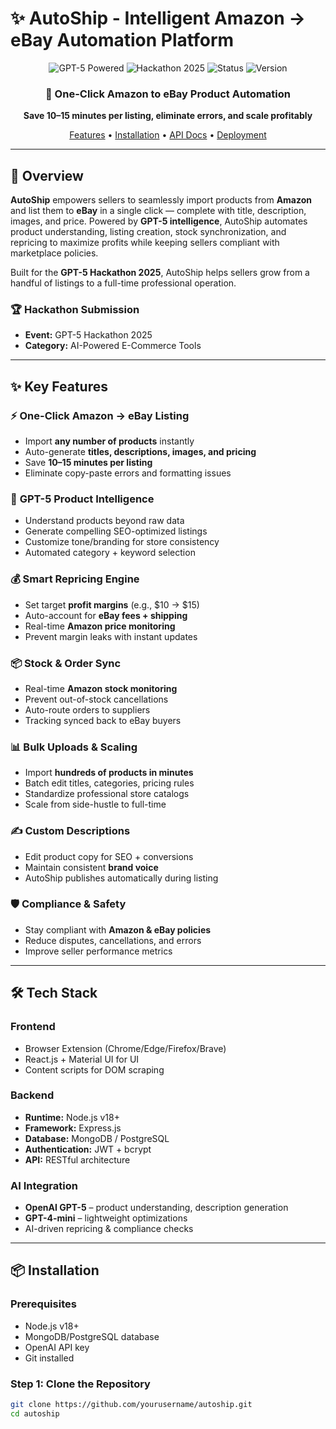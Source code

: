# ✨ AutoShip - Intelligent Amazon → eBay Automation Platform

<div align="center">
  <img src="https://img.shields.io/badge/GPT--5-Powered-blueviolet?style=for-the-badge" alt="GPT-5 Powered">
  <img src="https://img.shields.io/badge/Hackathon-2025-success?style=for-the-badge" alt="Hackathon 2025">
  <img src="https://img.shields.io/badge/Status-Live-brightgreen?style=for-the-badge" alt="Status">
  <img src="https://img.shields.io/badge/Version-1.0-blue?style=for-the-badge" alt="Version">
</div>

<div align="center">
  <h3>🚀 One-Click Amazon to eBay Product Automation</h3>
  <p><strong>Save 10–15 minutes per listing, eliminate errors, and scale profitably</strong></p>
</div>

<div align="center">
  <a href="#features">Features</a> •
  <a href="#installation">Installation</a> •
  <a href="#api-docs">API Docs</a> •
  <a href="#deployment">Deployment</a>
</div>

---

## 🎯 **Overview**

**AutoShip** empowers sellers to seamlessly import products from **Amazon** and list them to **eBay** in a single click — complete with title, description, images, and price. Powered by **GPT-5 intelligence**, AutoShip automates product understanding, listing creation, stock synchronization, and repricing to maximize profits while keeping sellers compliant with marketplace policies.

Built for the **GPT-5 Hackathon 2025**, AutoShip helps sellers grow from a handful of listings to a full-time professional operation.

### **🏆 Hackathon Submission**
- **Event:** GPT-5 Hackathon 2025  
- **Category:** AI-Powered E-Commerce Tools 
---

## ✨ **Key Features**

### ⚡ **One-Click Amazon → eBay Listing**
- Import **any number of products** instantly  
- Auto-generate **titles, descriptions, images, and pricing**  
- Save **10–15 minutes per listing**  
- Eliminate copy-paste errors and formatting issues  

### 🤖 **GPT-5 Product Intelligence**
- Understand products beyond raw data  
- Generate compelling SEO-optimized listings  
- Customize tone/branding for store consistency  
- Automated category + keyword selection  

### 💰 **Smart Repricing Engine**
- Set target **profit margins** (e.g., $10 → $15)  
- Auto-account for **eBay fees + shipping**  
- Real-time **Amazon price monitoring**  
- Prevent margin leaks with instant updates  

### 📦 **Stock & Order Sync**
- Real-time **Amazon stock monitoring**  
- Prevent out-of-stock cancellations  
- Auto-route orders to suppliers  
- Tracking synced back to eBay buyers  

### 📊 **Bulk Uploads & Scaling**
- Import **hundreds of products in minutes**  
- Batch edit titles, categories, pricing rules  
- Standardize professional store catalogs  
- Scale from side-hustle to full-time  

### ✍️ **Custom Descriptions**
- Edit product copy for SEO + conversions  
- Maintain consistent **brand voice**  
- AutoShip publishes automatically during listing  

### 🛡️ **Compliance & Safety**
- Stay compliant with **Amazon & eBay policies**  
- Reduce disputes, cancellations, and errors  
- Improve seller performance metrics  

---

## 🛠️ **Tech Stack**

### **Frontend**
- Browser Extension (Chrome/Edge/Firefox/Brave)  
- React.js + Material UI for UI  
- Content scripts for DOM scraping  

### **Backend**
- **Runtime:** Node.js v18+  
- **Framework:** Express.js  
- **Database:** MongoDB / PostgreSQL  
- **Authentication:** JWT + bcrypt  
- **API:** RESTful architecture  

### **AI Integration**
- **OpenAI GPT-5** – product understanding, description generation  
- **GPT-4-mini** – lightweight optimizations  
- AI-driven repricing & compliance checks  

---

## 📦 **Installation**

### **Prerequisites**
- Node.js v18+  
- MongoDB/PostgreSQL database  
- OpenAI API key  
- Git installed  

### **Step 1: Clone the Repository**
```bash
git clone https://github.com/yourusername/autoship.git
cd autoship
```

